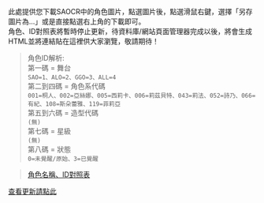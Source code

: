 ﻿此處提供您下載SAOCR中的角色圖片，點選圖片後，點選滑鼠右鍵，選擇「另存圖片為...」或是直接點選右上角的下載即可。   
角色、ID對照表將暫時停止更新，待資料庫/網站頁面管理器完成以後，將會生成HTML並將連結貼在這裡供大家瀏覽，敬請期待！

>角色ID解析:  
>第一碼 = 舞台    
>`SAO=1、ALO=2、GGO=3、ALL=4`    
>第二到四碼 = 角色系代碼    
>`001=桐人、002=亞絲娜、005=西莉卡、006=莉茲貝特、043=莉法、052=詩乃、066=有紀、108=斯朵蕾雅、119=菲莉亞`    
>第五到六碼 = 造型代碼    
>`(無)`     
>第七碼 = 星級    
>`(無)`   
>第八碼 = 狀態  
>`0=未覺醒/原始、3=已覺醒`  

>[角色名稱、ID對照表](http://htmlpreview.github.io/?https://github.com/RaenonX/SAOCR-Pictures/blob/Startup-Pictures/chara/Chara%20ID%20Table.html)

[查看更新請點此](https://github.com/RaenonX/SAOCR-Pictures/commits/Startup-Pictures)
